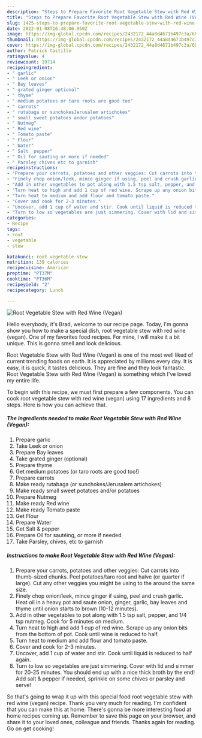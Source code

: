 ```yaml
---
description: "Steps to Prepare Favorite Root Vegetable Stew with Red Wine (Vegan)"
title: "Steps to Prepare Favorite Root Vegetable Stew with Red Wine (Vegan)"
slug: 1425-steps-to-prepare-favorite-root-vegetable-stew-with-red-wine-vegan
date: 2022-01-08T16:48:06.950Z
image: https://img-global.cpcdn.com/recipes/2432172_44a8d4671b497c3a/680x482cq70/root-vegetable-stew-with-red-wine-vegan-recipe-main-photo.jpg
thumbnail: https://img-global.cpcdn.com/recipes/2432172_44a8d4671b497c3a/680x482cq70/root-vegetable-stew-with-red-wine-vegan-recipe-main-photo.jpg
cover: https://img-global.cpcdn.com/recipes/2432172_44a8d4671b497c3a/680x482cq70/root-vegetable-stew-with-red-wine-vegan-recipe-main-photo.jpg
author: Patrick Castillo
ratingvalue: 4
reviewcount: 19714
recipeingredient:
- " garlic"
- " Leek or onion"
- " Bay leaves"
- " grated ginger optional"
- " thyme"
- " medium potatoes or taro roots are good too"
- " carrots"
- " rutabaga or sunchokesJerusalem artichokes"
- " small sweet potatoes andor potatoes"
- " Nutmeg"
- " Red wine"
- " Tomato paste"
- " Flour"
- " Water"
- " Salt  pepper"
- " Oil for sauting or more if needed"
- " Parsley chives etc to garnish"
recipeinstructions:
- "Prepare your carrots, potatoes and other veggies: Cut carrots into thumb-sized chunks. Peel potatoes/taro root and halve (or quarter if large). Cut any other veggies you might be using to the around the same size."
- "Finely chop onion/leek, mince ginger if using, peel and crush garlic. Heat oil in a heavy pot and saute onion, ginger, garlic, bay leaves and thyme until onion starts to brown (10-12 minutes)."
- "Add in other vegetables to pot along with 1.5 tsp salt, pepper, and 1/4 tsp nutmeg. Cook for 5 minutes on medium."
- "Turn heat to high and add 1 cup of red wine. Scrape up any onion bits from the bottom of pot. Cook until wine is reduced to half."
- "Turn heat to medium and add flour and tomato paste."
- "Cover and cook for 2-3 minutes."
- "Uncover, add 1 cup of water and stir. Cook until liquid is reduced to half again."
- "Turn to low so vegetables are just simmering. Cover with lid and simmer for 20-25 minutes. You should end up with a nice thick broth by the end! Add salt &amp; pepper if needed, sprinkle on some chives or parsley and serve!"
categories:
- Recipe
tags:
- root
- vegetable
- stew

katakunci: root vegetable stew 
nutrition: 139 calories
recipecuisine: American
preptime: "PT37M"
cooktime: "PT36M"
recipeyield: "2"
recipecategory: Lunch

---
```



![Root Vegetable Stew with Red Wine (Vegan)](https://img-global.cpcdn.com/recipes/2432172_44a8d4671b497c3a/680x482cq70/root-vegetable-stew-with-red-wine-vegan-recipe-main-photo.jpg)

Hello everybody, it's Brad, welcome to our recipe page. Today, I'm gonna show you how to make a special dish, root vegetable stew with red wine (vegan). One of my favorites food recipes. For mine, I will make it a bit unique. This is gonna smell and look delicious.



Root Vegetable Stew with Red Wine (Vegan) is one of the most well liked of current trending foods on earth. It is appreciated by millions every day. It is easy, it is quick, it tastes delicious. They are fine and they look fantastic. Root Vegetable Stew with Red Wine (Vegan) is something which I've loved my entire life.


To begin with this recipe, we must first prepare a few components. You can cook root vegetable stew with red wine (vegan) using 17 ingredients and 8 steps. Here is how you can achieve that.

<!--inarticleads1-->

##### The ingredients needed to make Root Vegetable Stew with Red Wine (Vegan):

1. Prepare  garlic
1. Take  Leek or onion
1. Prepare  Bay leaves
1. Take  grated ginger (optional)
1. Prepare  thyme
1. Get  medium potatoes (or taro roots are good too!)
1. Prepare  carrots
1. Make ready  rutabaga (or sunchokes/Jerusalem artichokes)
1. Make ready  small sweet potatoes and/or potatoes
1. Prepare  Nutmeg
1. Make ready  Red wine
1. Make ready  Tomato paste
1. Get  Flour
1. Prepare  Water
1. Get  Salt &amp; pepper
1. Prepare  Oil for sautéing, or more if needed
1. Take  Parsley, chives, etc to garnish




<!--inarticleads2-->

##### Instructions to make Root Vegetable Stew with Red Wine (Vegan):

1. Prepare your carrots, potatoes and other veggies: Cut carrots into thumb-sized chunks. Peel potatoes/taro root and halve (or quarter if large). Cut any other veggies you might be using to the around the same size.
1. Finely chop onion/leek, mince ginger if using, peel and crush garlic. Heat oil in a heavy pot and saute onion, ginger, garlic, bay leaves and thyme until onion starts to brown (10-12 minutes).
1. Add in other vegetables to pot along with 1.5 tsp salt, pepper, and 1/4 tsp nutmeg. Cook for 5 minutes on medium.
1. Turn heat to high and add 1 cup of red wine. Scrape up any onion bits from the bottom of pot. Cook until wine is reduced to half.
1. Turn heat to medium and add flour and tomato paste.
1. Cover and cook for 2-3 minutes.
1. Uncover, add 1 cup of water and stir. Cook until liquid is reduced to half again.
1. Turn to low so vegetables are just simmering. Cover with lid and simmer for 20-25 minutes. You should end up with a nice thick broth by the end! Add salt &amp; pepper if needed, sprinkle on some chives or parsley and serve!




So that's going to wrap it up with this special food root vegetable stew with red wine (vegan) recipe. Thank you very much for reading. I'm confident that you can make this at home. There's gonna be more interesting food at home recipes coming up. Remember to save this page on your browser, and share it to your loved ones, colleague and friends. Thanks again for reading. Go on get cooking!

